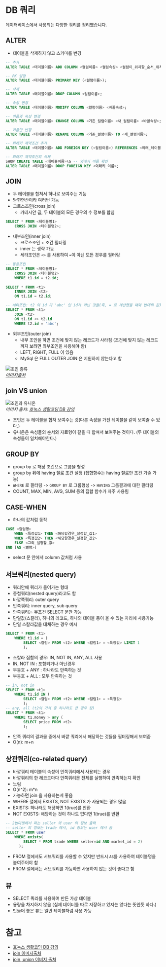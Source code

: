 # DB 쿼리

데이터베이스에서 사용되는 다양한 쿼리를 정리했습니다.

## ALTER

- 테이블을 삭제하지 않고 스키마를 변경

```sql
-- 추가
ALTER TABLE <테이블이름> ADD COLUMN <컬럼이름> <컬럼속성> <컬럼이_위치할_순서_위치>;

-- PK 설정
ALTER TABLE <테이블이름> PRIMARY KEY (<컬럼이름>);

-- 삭제
ALTER TABLE <테이블이름> DROP COLUMN <컬럼이름>;

-- 속성 변경
ALTER TABLE <테이블이름> MODIFY COLUMN <컬럼이름> <바꿀속성>;

-- 이름과 속성 변경
ALTER TABLE <테이블이름> CHANGE COLUMN <기존_컬럼이름> <새_컬럼이름> <바꿀속성>;

-- 이름만 변경
ALTER TABLE <테이블이름> RENAME COLUMN <기존_컬럼이름> TO <새_컬럼이름>;

-- 외래키 제약조건 추가
ALTER TABLE <테이블이름> ADD FOREIGN KEY (<컬럼이름>) REFERENCES <외래_테이블>(<외래_키컬럼>);

-- 외래키 제약조건의 삭제
SHOW CREATE TABLE <테이블이름>\G -- 외래키 이름 확인
ALTER TABLE <테이블이름> DROP FOREIGN KEY <외래키_이름>;
```

## JOIN

- 두 테이블을 합쳐서 하나로 보여주는 기능
- 닫힌연산이라 여러번 가능
- 크로스조인(cross join)
  - 카테시안 곱, 두 테이블의 모든 경우의 수 정보를 합침

```sql
SELECT * FROM <테이블명1> 
    CROSS JOIN <테이블명2>;
```

- 내부조인(inner join)
  - 크로스조인 + 조건 필터링
  - inner 는 생략 가능
  - 세타조인은 `<>` 를 사용하여 `=`이 아닌 모든 경우를 필터링

```sql
-- 동등조인
SELECT * FROM <테이블명1>
    CROSS JOIN <테이블명2>
    WHERE t1.id = t2.id;
    
SELECT * FROM <t1>
    INNER JOIN <t2>
    ON t1.id = t2.id;

-- 세타조인: t2 의 id 가 'abc' 인 id가 아닌 것들(즉, = 로 계산했을 때와 반대의 값)
SELECT * FROM <t1>
    JOIN <t2>
    ON t1.id <> t2.id
    WHERE t2.id = 'abc';
```

- 외부조인(outer join)
  - 내부 조인을 하면 조건에 맞지 않는 레코드가 사라짐 (조건에 맞지 않는 레코드 까지 보려면 외부조인을 사용해야 함)
  - LEFT, RIGHT, FULL 이 있음
  - MySql 은 FULL OUTER JOIN 은 지원하지 않는다고 함

![조인 종류](https://dsin.files.wordpress.com/2013/03/sqljoins_cheatsheet.png)
</br>
*[이미지출처](https://dsin.wordpress.com/2013/03/16/sql-join-cheat-sheet/)*

## join VS union

![조인과 유니온](https://image.slidesharecdn.com/1-141030221341-conversion-gate02/95/mysql-join-15-638.jpg?cb=1414707239)
</br>
*이미지 출처: [호눅스 생활코딩 DB 강의](https://www.slideshare.net/hoyoung2jung/mysql-join?ref=https://www.opentutorials.org/)*

- 조인은 두 테이블을 합쳐 보여주는 것(다른 속성을 가진 테이블을 같이 보여줄 수 있다.)
- 유니온은 속성들의 순서와 자료형이 같을 때 합쳐서 보여주는 것이다. (두 테이블의 속성들이 일치해야한다.)

## GROUP BY

- group by 로 해당 조건으로 그룹을 형성
- group by 뒤에 having 절로 조건 설정 (집합함수는 having 절로만 조건 기술 가능)
- `WHERE` 로 필터링 -> `GROUP BY` 로 그룹형성 -> `HAVING` 그룹결과에 대한 필터링
- COUNT, MAX, MIN, AVG, SUM 등의 집합 함수가 자주 사용됨

## CASE-WHEN

- 하나의 값처럼 동작

```sql
CASE <컬럼명>
    WHEN <특정값1> THEN <해당할경우_설정할_값1>
    WHEN <특정값2> THEN <해당할경우_설정할_값2>
    ELSE <그외_설정할_값>
END [AS <별명>]
```

- select 문 안에서 column 값처럼 사용

## 서브쿼리(nested query)

- 쿼리안에 쿼리가 들어가는 형태
- 중첩쿼리(nested query)라고도 함
- 바깥쪽쿼리: outer query
- 안쪽쿼리: inner query, sub query
- 안쪽쿼리는 무조건 SELECT 문만 가능
- 단일값(스칼라), 하나의 레코드, 하나의 테이블 등이 올 수 있는 자리에 사용가능
- 단일 스칼라값을 대체하는 경우 예시

```sql
SELECT * FROM <t1>
    WHERE t1.id = (
        SELECT <컬럼> FROM <t2> WHERE <컬럼1> = <특정값> LIMIT 1
        );
```

- 스칼라 집합의 경우: IN, NOT IN, ANY, ALL 사용
- IN, NOT IN : 포함되거나 아닌경우
- 부등호 + ANY : 하나라도 만족하는 것
- 부등호 + ALL : 모두 만족하는 것

```sql
-- in, not in
SELECT * FROM <t1>
    WHERE t1.id IN (
        SELECT <컬럼> FROM <t2> WHERE <컬럼1> = <특정값>
        );
-- any, all (t2의 가격 중 하나라도 큰 경우 참)
SELECT * FROM <t1>
    WHERE t1.money > any (
        SELECT price FROM <t2>
        );
```

- 안쪽 쿼리의 결과물 중에서 바깥 쿼리에서 해당하는 것들을 필터링해서 보여줌
- O(n): m+n

## 상관쿼리(co-related query)

- 바깥쿼리 테이블의 속성이 안쪽쿼리에서 사용되는 경우
- 바깥쿼리의 한 레코드마다 안쪽쿼리문 전체를 실행하여 만족하는지 확인
- 느림
- O(n^2): m*n
- 가능하면 join 을 사용하는게 좋음
- WHERE 절에서 EXISTS, NOT EXISTS 가 사용되는 경우 많음
- EXISTS: 하나라도 해당하면 1(true)를 반환
- NOT EXISTS: 해당하는 것이 하나도 없다면 1(true)를 반환

```sql
-- 2번마켓에서 파는 seller 의 user 의 정보 출력
-- seller 의 정보는 trade 에서, id 정보는 user 에서 옴 
SELECT * FROM user
    WHERE exists(
        SELECT * FROM trade WHERE seller=id AND market_id = 2)
      );
```

- FROM 절에서도 서브쿼리를 사용할 수 있지만 반드시 `AS`를 사용하여 테이블명을 붙여주어야 함
- FROM 절에서는 서브쿼리를 가능하면 사용하지 않는 것이 좋다고 함

## 뷰

- SELECT 쿼리를 사용하여 만든 가상 테이블
- 용량을 차지하지 않음 (실제 데이터를 따로 저장하고 있지는 않다는 뜻인듯 하다.)
- 만들어 놓은 뷰는 일반 테이블처럼 사용 가능

# 참고

- [호눅스 생활코딩 DB 강의](https://www.opentutorials.org/course/1554/8410)
- [join 이미지출처](https://dsin.wordpress.com/2013/03/16/sql-join-cheat-sheet/)
- [join, union 이비지 출처](https://www.slideshare.net/hoyoung2jung/mysql-join?ref=https://www.opentutorials.org/)

